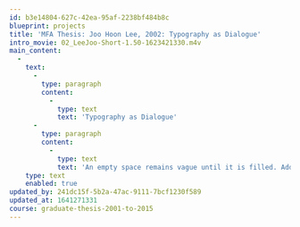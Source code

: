 ```yaml
---
id: b3e14804-627c-42ea-95af-2238bf484b8c
blueprint: projects
title: 'MFA Thesis: Joo Hoon Lee, 2002: Typography as Dialogue'
intro_movie: 02_LeeJoo-Short-1.50-1623421330.m4v
main_content:
  -
    text:
      -
        type: paragraph
        content:
          -
            type: text
            text: 'Typography as Dialogue'
      -
        type: paragraph
        content:
          -
            type: text
            text: 'An empty space remains vague until it is filled. Adding even a small dot activates this space as a medium that frames and structures communication. To place a word or text within this space increases a dialogue with the audience. Typographic arrangement for reading the words completely transforms that space into a significant context for understanding. Fontography, or the creation of context-specific fonts, further enhances this notion of typographic expression to visually affect meaning, and therefore the dialogic exchange between the reader and the words. This thesis experiments with this typographic playground that engages the reader in a lively and informative dialogic interaction with texts.'
    type: text
    enabled: true
updated_by: 241dc15f-5b2a-47ac-9111-7bcf1230f589
updated_at: 1641271331
course: graduate-thesis-2001-to-2015
---
```

